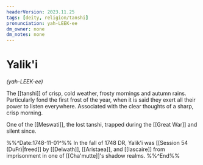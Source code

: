 ```yaml
---
headerVersion: 2023.11.25
tags: [deity, religion/tanshi]
pronunciation: yah-LEEK-ee
dm_owner: none
dm_notes: none
---
```

# Yalik'i
*(yah-LEEK-ee)*

The [[tanshi]] of crisp, cold weather, frosty mornings and autumn rains. Particularly fond the first frost of the year, when it is said they exert all their power to listen everywhere. Associated with the clear thoughts of a sharp, crisp morning.

One of the [[Meswati]], the lost tanshi, trapped during the [[Great War]] and silent since. 

%%^Date:1748-11-01^%%
In the fall of 1748 DR, Yalik'i was [[Session 54 (DuFr)|freed]] by [[Delwath]], [[Aristaea]], and [[Iascaire]] from imprisonment in one of [[Cha'mutte]]'s shadow realms. 
%%^End%%